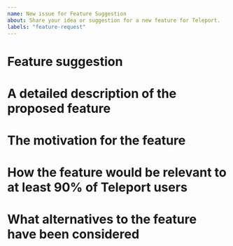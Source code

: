 ```yaml
---
name: New issue for Feature Suggestion
about: Share your idea or suggestion for a new feature for Teleport.
labels: "feature-request"
---
```


# Feature suggestion

<!-- Please fill these sections with the relevant information: -->

# A detailed description of the proposed feature

<!-- replace me -->

# The motivation for the feature

<!-- replace me -->

# How the feature would be relevant to at least 90% of Teleport users

<!-- (if it's not: do not open a feature request) -->

# What alternatives to the feature have been considered

<!-- replace me -->

<!-- We will close this issue or ask you to create a pull-request if it's something the maintainers are not actively planning to work on. -->
